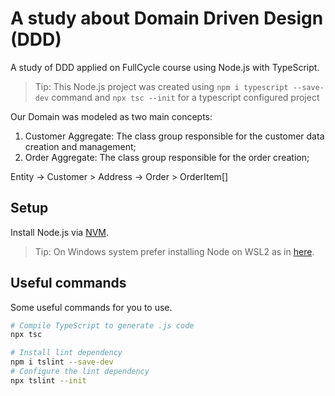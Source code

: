 # A study about Domain Driven Design (DDD)
A study of DDD applied on FullCycle course using Node.js with TypeScript.

> Tip: This Node.js project was created using `npm i typescript --save-dev` command and `npx tsc --init` for a typescript configured project

Our Domain was modeled as two main concepts:
1. Customer Aggregate: The class group responsible for the customer data creation and management;
2. Order Aggregate: The class group responsible for the order creation;

Entity
    -> Customer > Address
    -> Order > OrderItem[]

## Setup
Install Node.js via [NVM](https://github.com/nvm-sh/nvm).

> Tip: On Windows system prefer installing Node on WSL2 as in [here](https://learn.microsoft.com/en-us/windows/dev-environment/javascript/nodejs-on-wsl).

## Useful commands
Some useful commands for you to use.

```bash
# Compile TypeScript to generate .js code
npx tsc
```

```bash
# Install lint dependency
npm i tslint --save-dev
# Configure the lint dependency
npx tslint --init
```